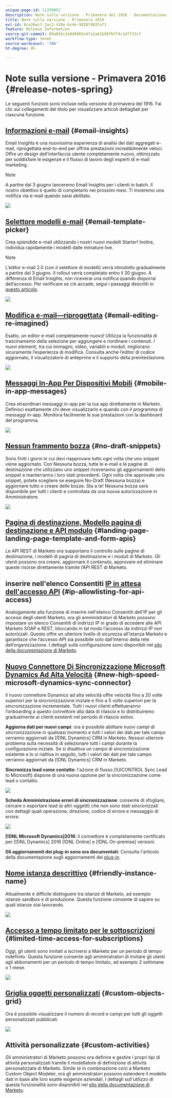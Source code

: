 ```yaml
---
unique-page-id: 11370952
description: Note sulla versione - Primavera del 1916 - Documentazione di Marketo - Documentazione del prodotto
title: Note sulla versione - Primavera 2016
exl-id: 0ca26acf-2ac2-418e-bc4e-9820f483fa71
feature: Release Information
source-git-commit: 09a656c3a0d0002edfa1a61b987bff4c1dff33cf
workflow-type: tm+mt
source-wordcount: '786'
ht-degree: 0%

---
```


# Note sulla versione - Primavera 2016 {#release-notes-spring}

Le seguenti funzioni sono incluse nella versione di primavera del 1916. Fai clic sui collegamenti del titolo per visualizzare articoli dettagliati per ciascuna funzione.

## [Informazioni e-mail](/help/marketo/product-docs/reporting/email-insights/email-insights-overview.md) {#email-insights}

Email Insights è una nuovissima esperienza di analisi dei dati aggregati e-mail, riprogettata end-to-end per offrire prestazioni incredibilmente veloci. Offre un design dell’interfaccia utente completamente nuovo, ottimizzato per soddisfare le esigenze e il flusso di lavoro degli esperti di e-mail marketing.

>[!NOTE]
>
>A partire dal 3 giugno lanceremo Email Insights per i clienti in batch. Il nostro obiettivo è quello di completarlo nei prossimi mesi. Ti invieremo una notifica via e-mail quando sarai abilitato.

![](assets/two.png)

## [Selettore modelli e-mail](/help/marketo/product-docs/email-marketing/general/email-editor-2/email-template-picker-overview.md) {#email-template-picker}

Crea splendide e-mail utilizzando i nostri nuovi modelli Starter! Inoltre, individua rapidamente i modelli dalle miniature live.

>[!NOTE]
>
>L’editor e-mail 2.0 (con il selettore di modelli) verrà introdotto gradualmente a partire dal 3 giugno. Il rollout verrà completato entro il 30 giugno. A differenza di Email Insights, non riceverai una notifica quando disporrai dell’accesso. Per verificare se ciò accade, segui i passaggi descritti in [questo articolo](/help/marketo/product-docs/email-marketing/general/email-editor-2/transitioning-to-email-editor-2-0.md).

![](assets/5-29-home-starter-templates.png)

## [Modifica e-mail—riprogettata](/help/marketo/product-docs/email-marketing/general/email-editor-2/email-editor-v2-0-overview.md) {#email-editing-re-imagined}

Esatto, un editor e-mail completamente nuovo! Utilizza la funzionalità di trascinamento della selezione per aggiungere e riordinare i contenuti. I nuovi elementi, tra cui immagini, video, variabili e moduli, migliorano sicuramente l’esperienza di modifica. Consulta anche l’editor di codice aggiornato, il visualizzatore di anteprime e il supporto della preintestazione.

![](assets/17a-29-modules-next.png)

## [Messaggi In-App Per Dispositivi Mobili](/help/marketo/product-docs/mobile-marketing/in-app-messages/understanding-in-app-messages.md) {#mobile-in-app-messages}

Crea straordinari messaggi in-app per la tua app direttamente in Marketo. Definisci esattamente chi deve visualizzarlo e quando con il programma di messaggi in-app. Monitora facilmente le sue prestazioni con la dashboard del programma.

![](assets/pasted-image-at-2016-05-24-09-45-am.png)

## [Nessun frammento bozza](/help/marketo/product-docs/administration/users-and-roles/enable-no-draft-for-snippets.md) {#no-draft-snippets}

Sono finiti i giorni in cui devi riapprovare tutto ogni volta che uno snippet viene aggiornato. Con Nessuna bozza, tutte le e-mail e le pagine di destinazione che utilizzano uno snippet riceveranno gli aggiornamenti dello snippet e manterranno i loro stati precedenti. Ogni volta che approvate uno snippet, potete scegliere se eseguire No-Draft (Nessuna bozza) e aggiornare tutto o creare delle bozze. Sta a te! Nessuna bozza sarà disponibile per tutti i clienti e controllata da una nuova autorizzazione in Amministratore.

![](assets/image2016-5-16-15-3a41-3a17.png)

## [Pagina di destinazione, Modello pagina di destinazione e API modulo](https://developers.marketo.com/blog/spring-2016-updates/) {#landing-page-landing-page-template-and-form-apis}

Le API REST di Marketo ora supportano il controllo sulle pagine di destinazione, i modelli di pagina di destinazione e i moduli di Marketo. Gli utenti possono ora creare, aggiornare il contenuto, approvare ed eliminare queste risorse direttamente tramite l’API REST di Marketo.

## inserire nell&#39;elenco Consentiti [IP in attesa dell&#39;accesso API](/help/marketo/product-docs/administration/additional-integrations/create-an-allowlist-for-ip-based-api-access.md) {#ip-allowlisting-for-api-access}

Analogamente alla funzione di inserire nell&#39;elenco Consentiti dell’IP per gli accessi degli utenti Marketo, ora gli amministratori di Marketo possono impostare un elenco Consentiti di indirizzi IP in grado di accedere alle API Marketo SOAP e REST, bloccando in tal modo l’accesso da indirizzi IP non autorizzati. Questo offre un ulteriore livello di sicurezza all’istanza Marketo e garantisce che l’accesso API sia possibile solo dall’interno della rete dell’organizzazione. I dettagli sulla configurazione sono disponibili nel [sito della documentazione di Marketo](/help/marketo/product-docs/administration/additional-integrations/create-an-allowlist-for-ip-based-api-access.md).

## [Nuovo Connettore Di Sincronizzazione Microsoft Dynamics Ad Alta Velocità](/help/marketo/product-docs/crm-sync/microsoft-dynamics-sync/microsoft-dynamics-sync-details/sync-status.md) {#new-high-speed-microsoft-dynamics-sync-connector}

Il nuovo connettore Dynamics ad alta velocità offre velocità fino a 20 volte superiori per la sincronizzazione iniziale e fino a 5 volte superiori per la sincronizzazione incrementale. Tutti i nuovi clienti effettueranno l’onboarding a questo connettore alla data di rilascio e lo distribuiremo gradualmente ai clienti esistenti nel periodo di rilascio estivo.

**Aggiorna dati per nuovi campi**: ora è possibile abilitare nuovi campi di sincronizzazione in qualsiasi momento e tutti i valori dei dati per tale campo verranno aggiornati da [!DNL Dynamics] CRM in Marketo. Nessun ulteriore problema sulla necessità di selezionare tutti i campi durante la configurazione iniziale. Se si disattiva un campo di sincronizzazione esistente e lo si riattiva in seguito, tutti i valori dei dati per tale campo verranno aggiornati da [!DNL Dynamics] CRM in Marketo.

**Sincronizza lead come contatto**: l&#39;azione di flusso [!UICONTROL Sync Lead to Microsoft] dispone di una nuova opzione per la sincronizzazione come lead o contatto.

![](assets/image2016-5-19-8-3a59-3a9.png)

**Scheda Amministrazione errori di sincronizzazione**: consente di sfogliare, cercare o esportare lead (e altri oggetti) che non sono stati sincronizzati con dettagli quali operazione, direzione, codice di errore e messaggio di errore.

![](assets/sync-errors.png)

**[!DNL Microsoft Dynamics]2016**: il connettore è completamente certificato per [!DNL Dynamics] 2016 [!DNL Online] e [!DNL On-premise] versioni.

**Gli aggiornamenti dei plug-in sono ora documentati:** Consulta l&#39;articolo della documentazione sugli aggiornamenti dei [plug-in](/help/marketo/product-docs/crm-sync/microsoft-dynamics-sync/marketo-plugin-releases-for-microsoft-dynamics.md).

## [Nome istanza descrittivo](/help/marketo/product-docs/administration/settings/edit-subscription-settings.md) {#friendly-instance-name}

Attualmente è difficile distinguere tra istanze di Marketo, ad esempio istanze sandbox e di produzione. Questa funzione consente di sapere su quali istanze stai lavorando.

![](assets/image2016-5-16-15-3a57-3a14.png)

## [Accesso a tempo limitato per le sottoscrizioni](/help/marketo/product-docs/administration/users-and-roles/managing-marketo-users.md) {#limited-time-access-for-subscriptions}

Oggi, gli utenti sono invitati a iscriversi a Marketo per un periodo di tempo indefinito. Questa funzione consente agli amministratori di invitare gli utenti agli abbonamenti per un periodo di tempo limitato, ad esempio 2 settimane o 1 mese.

![](assets/image2016-5-16-15-3a59-3a52.png)

## [Griglia oggetti personalizzati](/help/marketo/product-docs/administration/marketo-custom-objects/understanding-marketo-custom-objects.md) {#custom-objects-grid}

Ora è possibile visualizzare il numero di record e campi per tutti gli oggetti personalizzati pubblicati.

![](assets/custom-objects-grid.png)

## Attività personalizzate {#custom-activities}

Gli amministratori di Marketo possono ora definire e gestire i propri tipi di attività personalizzati tramite il modellatore di definizione di attività personalizzata di Marketo. Simile (e in combinazione con) a Marketo Custom Object Modeler, ora gli amministratori possono estendere il modello dati in base alle loro esatte esigenze aziendali. I dettagli sull&#39;utilizzo di questa funzionalità sono disponibili nel [sito della documentazione di Marketo](/help/marketo/product-docs/administration/marketo-custom-activities/understanding-custom-activities.md).
